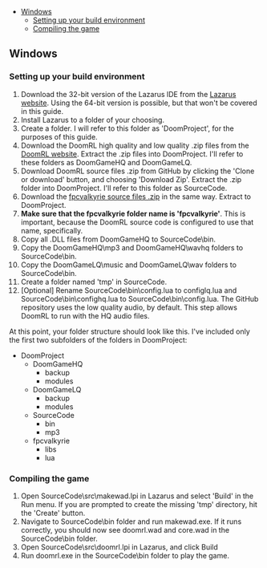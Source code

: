 * [Windows](#windows)
  * [Setting up your build environment](#setting-up-your-build-environment)
  * [Compiling the game](#compiling-the-game)

## Windows
### Setting up your build environment

1)	Download the 32-bit version of the Lazarus IDE from the [Lazarus website](http://www.lazarus-ide.org/). Using the 64-bit version is possible, but that won't be covered in this guide.
2)	Install Lazarus to a folder of your choosing.
3)	Create a folder. I will refer to this folder as 'DoomProject', for the purposes of this guide. 
4)	Download the DoomRL high quality and low quality .zip files from the [DoomRL website](http://drl.chaosforge.org/). Extract the .zip files into DoomProject. I'll refer to these folders as DoomGameHQ and DoomGameLQ.
5)	Download DoomRL source files .zip from GitHub by clicking the 'Clone or download' button, and choosing 'Download Zip'. Extract the .zip folder into DoomProject. I'll refer to this folder as SourceCode.
6)	Download the [fpcvalkyrie source files .zip](https://github.com/ChaosForge/fpcvalkyrie/) in the same way. Extract to DoomProject.
7)	**Make sure that the fpcvalkyrie folder name is 'fpcvalkyrie'**. This is important, because the DoomRL source code is configured to use that name, specifically.
8)	Copy all .DLL files from DoomGameHQ to SourceCode\bin.
9)	Copy the DoomGameHQ\mp3 and DoomGameHQ\wavhq folders to SourceCode\bin.
10)	Copy the DoomGameLQ\music and DoomGameLQ\wav folders to SourceCode\bin.
11)	Create a folder named 'tmp' in SourceCode.
12)	[Optional] Rename SourceCode\bin\config.lua to configlq.lua and SourceCode\bin\confighq.lua to SourceCode\bin\config.lua. The GitHub repository uses the low quality audio, by default. This step allows DoomRL to run with the HQ audio files.

At this point, your folder structure should look like this. I've included only the first two subfolders of the folders in DoomProject:
* DoomProject
  * DoomGameHQ
      * backup
      * modules
  * DoomGameLQ
      * backup
      * modules
  * SourceCode
      * bin
      * mp3
  * fpcvalkyrie
      * libs
      * lua

### Compiling the game
1)	Open SourceCode\src\makewad.lpi in Lazarus and select 'Build' in the Run menu. If you are prompted to create the missing 'tmp' directory, hit the 'Create' button.
2)	Navigate to SourceCode\bin folder and run makewad.exe. If it runs correctly, you should now see doomrl.wad and core.wad in the SourceCode\bin folder.
3)	Open SourceCode\src\doomrl.lpi in Lazarus, and click Build
4)	Run doomrl.exe in the SourceCode\bin folder to play the game.
